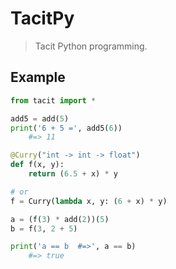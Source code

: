 # TacitPy

> Tacit Python programming.

## Example

```py
from tacit import *

add5 = add(5)
print('6 + 5 =', add5(6))
	#=> 11

@Curry("int -> int -> float")
def f(x, y):
	return (6.5 + x) * y

# or
f = Curry(lambda x, y: (6 + x) * y)

a = (f(3) * add(2))(5)
b = f(3, 2 + 5)

print('a == b  #=>', a == b)
	#=> true
```

